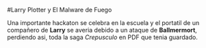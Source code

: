 #Larry Plotter y El Malware de Fuego

Una importante hackaton se celebra en la escuela y el portatil de un compañero de **Larry**
se averia debido a un ataque de **Ballmermort**, perdiendo asi, toda la saga *Crepusculo*
en PDF que tenia guardado.
